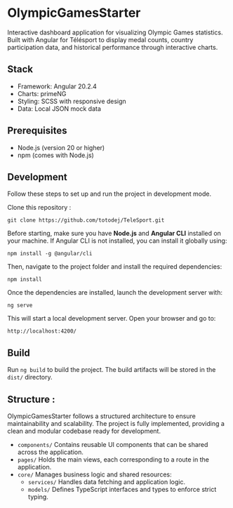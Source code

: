 # OlympicGamesStarter

Interactive dashboard application for visualizing Olympic Games statistics. Built with Angular for Télésport to display medal counts, country participation data, and historical performance through interactive charts.

## Stack

- Framework: Angular 20.2.4
- Charts: primeNG
- Styling: SCSS with responsive design
- Data: Local JSON mock data

## Prerequisites

- Node.js (version 20 or higher)
- npm (comes with Node.js)

## Development

Follow these steps to set up and run the project in development mode.

Clone this repository :

```
git clone https://github.com/totodej/TeleSport.git
```

Before starting, make sure you have **Node.js** and **Angular CLI** installed on your machine. If Angular CLI is not installed, you can install it globally using:

```
npm install -g @angular/cli
```

Then, navigate to the project folder and install the required dependencies:

```
npm install
```

Once the dependencies are installed, launch the development server with:

```
ng serve
```

This will start a local development server. Open your browser and go to:

```
http://localhost:4200/
```

## Build

Run `ng build` to build the project. The build artifacts will be stored in the `dist/` directory.

## Structure :

OlympicGamesStarter follows a structured architecture to ensure maintainability and scalability. The project is fully implemented, providing a clean and modular codebase ready for development.

 - `components/` Contains reusable UI components that can be shared across the application.
 - `pages/` Holds the main views, each corresponding to a route in the application.
 - `core/` Manages business logic and shared resources:
    - `services/` Handles data fetching and application logic.
    - `models/` Defines TypeScript interfaces and types to enforce strict typing.
